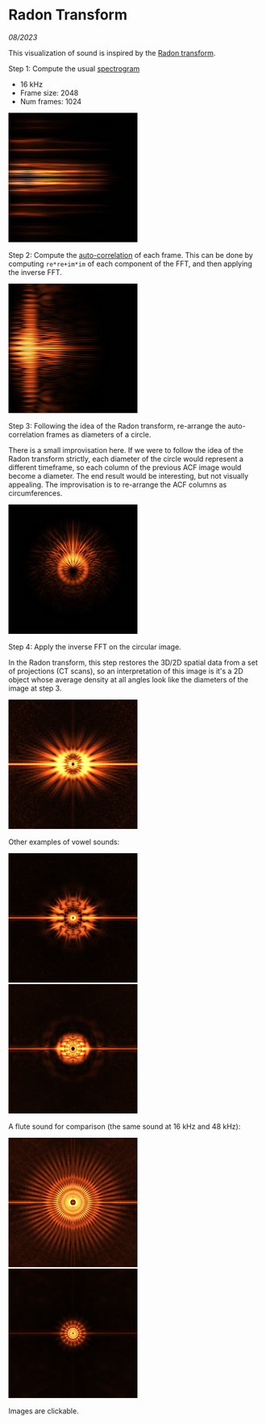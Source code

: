 # Radon Transform

_08/2023_

This visualization of sound is inspired by the [Radon transform](https://en.wikipedia.org/wiki/Radon_transform).

Step 1: Compute the usual [spectrogram](https://en.wikipedia.org/wiki/Short-time_Fourier_transform)

- 16 kHz
- Frame size: 2048
- Num frames: 1024

![](img/stft.jpg)

Step 2: Compute the [auto-correlation](https://en.wikipedia.org/wiki/Autocorrelation) of each frame. This can be done by computing `re*re+im*im` of each component of the FFT, and then applying the inverse FFT.

![](img/autocf.jpg)

Step 3: Following the idea of the Radon transform, re-arrange the auto-correlation frames as diameters of a circle.

There is a small improvisation here. If we were to follow the idea of the Radon transform strictly, each diameter of the circle would represent a different timeframe, so each column of the previous ACF image would become a diameter. The end result would be interesting, but not visually appealing. The improvisation is to re-arrange the ACF columns as circumferences.

![](img/diskacf.jpg)

Step 4: Apply the inverse FFT on the circular image.

In the Radon transform, this step restores the 3D/2D spatial data from a set of projections (CT scans), so an interpretation of this image is it's a 2D object whose average density at all angles look like the diameters of the image at step 3.

[![](img/rad.jpg)](img/radbig.jpg)

Other examples of vowel sounds:

[![](img/rad2.jpg)](img/rad2big.jpg)
[![](img/rad3.jpg)](img/rad3big.jpg)

A flute sound for comparison (the same sound at 16 kHz and 48 kHz):

[![](img/rad4.jpg)](img/rad4big.jpg)
[![](img/rad5.jpg)](img/rad5big.jpg)

Images are clickable.
